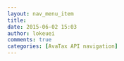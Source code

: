 ```yaml
---
layout: nav_menu_item
title: 
date: 2015-06-02 15:03
author: lokeuei
comments: true
categories: [AvaTax API navigation]
---
```

 
